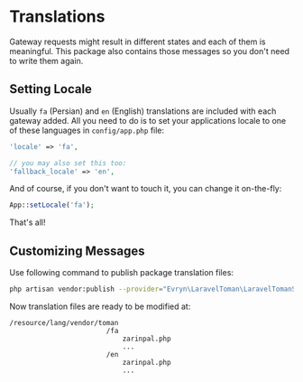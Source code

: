 # Translations

Gateway requests might result in different states and each of them is meaningful. This package also contains those messages so you don't need to write them again.

## Setting Locale

Usually `fa` (Persian) and `en` (English) translations are included with each gateway added.
All you need to do is to set your applications locale to one of these languages in `config/app.php` file:
```php
'locale' => 'fa',

// you may also set this too:
'fallback_locale' => 'en',
```

And of course, if you don't want to touch it, you can change it on-the-fly:
```php
App::setLocale('fa');
```

That's all! 

## Customizing Messages

Use following command to publish package translation files:
```bash
php artisan vendor:publish --provider="Evryn\LaravelToman\LaravelTomanServiceProvider" --tag=lang
```

Now translation files are ready to be modified at:

```
/resource/lang/vendor/toman
                        /fa
                            zarinpal.php
                            ...
                        /en
                            zarinpal.php
                            ...
```
